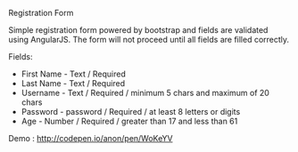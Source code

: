Registration Form

Simple registration form powered by bootstrap and fields are validated using AngularJS.
The form will not proceed until all fields are filled correctly.

Fields:
* First Name - Text / Required
* Last Name - Text / Required
* Username - Text / Required / minimum 5 chars and maximum of 20 chars
* Password - password / Required / at least 8 letters or digits
* Age - Number / Required / greater than 17 and less than 61


Demo : http://codepen.io/anon/pen/WoKeYV

